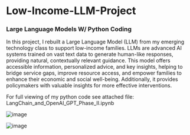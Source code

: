# Low-Income-LLM-Project
### Large Language Models W/ Python Coding 
In this project, I rebuilt a Large Language Model (LLM) from my emerging technology class to support low-income families. LLMs are advanced AI systems trained on vast text data to generate human-like responses, providing natural, contextually relevant guidance. This model offers accessible information, personalized advice, and key insights, helping to bridge service gaps, improve resource access, and empower families to enhance their economic and social well-being. Additionally, it provides policymakers with valuable insights for more effective interventions.

For full viewing of my python code see attached file: LangChain_and_OpenAI_GPT_Phase_II.ipynb 

![image](https://github.com/user-attachments/assets/b8934389-135b-4c42-89a9-d8f66482c56e)

![image](https://github.com/user-attachments/assets/16baab4a-dbea-4de3-b0f9-57c6daaac976)


